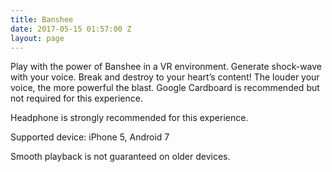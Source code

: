 ```yaml
---
title: Banshee
date: 2017-05-15 01:57:00 Z
layout: page
---
```


Play with the power of Banshee in a VR environment. Generate shock-wave with your voice. Break and destroy to your heart’s content! The louder your voice, the more powerful the blast.
Google Cardboard is recommended but not required for this experience.

Headphone is strongly recommended for this experience.

Supported device: iPhone 5, Android 7

Smooth playback is not guaranteed on older devices.
